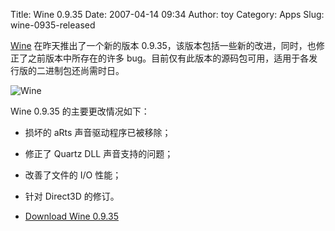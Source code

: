 Title: Wine 0.9.35
Date: 2007-04-14 09:34
Author: toy
Category: Apps
Slug: wine-0935-released

[Wine](http://www.winehq.com/) 在昨天推出了一个新的版本
0.9.35，该版本包括一些新的改进，同时，也修正了之前版本中所存在的许多
bug。目前仅有此版本的源码包可用，适用于各发行版的二进制包还尚需时日。

![Wine](http://i.linuxtoy.org/i/2007/04/winehq.png)

Wine 0.9.35 的主要更改情况如下：

-   损坏的 aRts 声音驱动程序已被移除；
-   修正了 Quartz DLL 声音支持的问题；
-   改善了文件的 I/O 性能；
-   针对 Direct3D 的修订。

- [Download Wine
0.9.35](http://ibiblio.org/pub/linux/system/emulators/wine/wine-0.9.35.tar.bz2)
